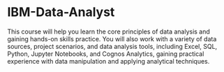 # IBM-Data-Analyst
This course will help you learn the core principles of data analysis and gaining hands-on skills practice. You will also work with a variety of data sources, project scenarios, and data analysis tools, including Excel, SQL, Python, Jupyter Notebooks, and Cognos Analytics, gaining practical experience with data manipulation and applying analytical techniques.
